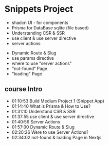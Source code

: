 # Snippets Project

- shadcn UI - for components
- Prisma for DataBase sqlite (file based)
- Understanding CSR & SSR
- use client & use server directive
- server actions
<!-- 1. server actions ko use server directive se call kiya jata hai. -->
- Dynamic Route & Slug
- use params directive
- where to use "server actions"
- "not-found" Page
- "loading" Page

## course Intro

- 01:10:53 Build Medium Project 1 (Snippet App)
- 01:14:40 What is Prisma & How to Use?
- 01:31:10 Understand CSR & SSR
- 01:37:55 use client & use server directive
- 01:40:56 Server Actions
- 01:57:00 Dynamic Route & Slug
- 02:20:26 Were to use Server Actions?
- 02:34:02 not-found & loading Page in Nextjs

